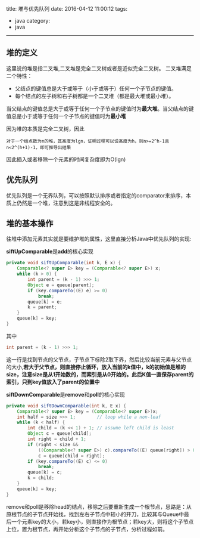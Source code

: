 title: 堆与优先队列
date: 2016-04-12 11:00:12
tags: 
- java
category:
- java
---

## 堆的定义
这里说的堆是指二叉堆,二叉堆是完全二叉树或者是近似完全二叉树。
二叉堆满足二个特性：

* 父结点的键值总是大于或等于（小于或等于）任何一个子节点的键值。
* 每个结点的左子树和右子树都是一个二叉堆（都是最大堆或最小堆）。

当父结点的键值总是大于或等于任何一个子节点的键值时为**最大堆**。当父结点的键值总是小于或等于任何一个子节点的键值时为**最小堆**

因为堆的本质是完全二叉树，因此

```
对于一个结点数为n的堆，其高度为lgn，证明过程可以设高度为h，则n>=2^h-1且n<2^(h+1)-1，即可推导出结果

```

因此插入或者移除一个元素的时间复杂度即为O(lgn)

## 优先队列
优先队列是一个无界队列，可以按照默认排序或者指定的comparator来排序，本质上仍然是一个堆，注意到这是非线程安全的。

## 堆的基本操作
往堆中添加元素其实就是要维护堆的属性，这里直接分析Java中优先队列的实现:

**siftUpComparable**是**add**的核心实现

``` java
private void siftUpComparable(int k, E x) {
    Comparable<? super E> key = (Comparable<? super E>) x;
    while (k > 0) {
        int parent = (k - 1) >>> 1;
        Object e = queue[parent];
        if (key.compareTo((E) e) >= 0)
            break;
        queue[k] = e;
        k = parent;
    }
    queue[k] = key;
}
```

其中

``` java
int parent = (k - 1) >>> 1;
```

<!--more-->

这一行是找到节点的父节点，子节点下标除2取下界，然后比较当前元素与父节点的大小,**若大于父节点，则直接停止循环，放入当前的k值中，k的初始值是堆的size，注意size是从1开始数的，而索引是从0开始的。此后K值一直保存parent的索引，只到key值放入了parent的位置中**


**siftDownComparable**是**remove**和**poll**的核心实现

``` java
private void siftDownComparable(int k, E x) {
    Comparable<? super E> key = (Comparable<? super E>)x;
    int half = size >>> 1;        // loop while a non-leaf
    while (k < half) {
        int child = (k << 1) + 1; // assume left child is least
        Object c = queue[child];
        int right = child + 1;
        if (right < size &&
            ((Comparable<? super E>) c).compareTo((E) queue[right]) > 0)
            c = queue[child = right];
        if (key.compareTo((E) c) <= 0)
            break;
        queue[k] = c;
        k = child;
    }
    queue[k] = key;
}
```

remove和poll是移除head的结点，移除之后要重新生成一个根节点，思路是：从原根节点的子节点开始找，找到左右子节点中较小的开刀，比较其与Queue中最后一个元素key的大小，若key小，则直接作为根节点；若key大，则将这个子节点上位，置为根节点，再开始分析这个子节点的子节点，分析过程如前。
